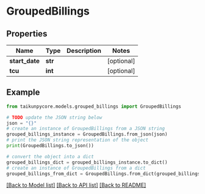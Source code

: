 # GroupedBillings


## Properties

Name | Type | Description | Notes
------------ | ------------- | ------------- | -------------
**start_date** | **str** |  | [optional] 
**tcu** | **int** |  | [optional] 

## Example

```python
from taikunpycore.models.grouped_billings import GroupedBillings

# TODO update the JSON string below
json = "{}"
# create an instance of GroupedBillings from a JSON string
grouped_billings_instance = GroupedBillings.from_json(json)
# print the JSON string representation of the object
print(GroupedBillings.to_json())

# convert the object into a dict
grouped_billings_dict = grouped_billings_instance.to_dict()
# create an instance of GroupedBillings from a dict
grouped_billings_from_dict = GroupedBillings.from_dict(grouped_billings_dict)
```
[[Back to Model list]](../README.md#documentation-for-models) [[Back to API list]](../README.md#documentation-for-api-endpoints) [[Back to README]](../README.md)



